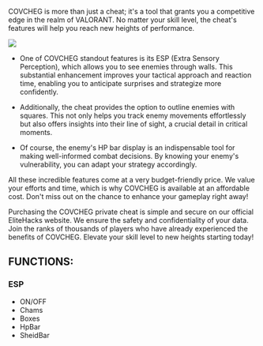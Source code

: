 COVCHEG is more than just a cheat; it's a tool that grants you a competitive edge in the realm of VALORANT. No matter your skill level, the cheat's features will help you reach new heights of performance.

![](https://gamepanel-archive.com/wp/wp-content/uploads/2025/01/IMG_2622.webp)

- One of COVCHEG standout features is its ESP (Extra Sensory Perception), which allows you to see enemies through walls. This substantial enhancement improves your tactical approach and reaction time, enabling you to anticipate surprises and strategize more confidently.

- Additionally, the cheat provides the option to outline enemies with squares. This not only helps you track enemy movements effortlessly but also offers insights into their line of sight, a crucial detail in critical moments.

- Of course, the enemy's HP bar display is an indispensable tool for making well-informed combat decisions. By knowing your enemy's vulnerability, you can adapt your strategy accordingly.

All these incredible features come at a very budget-friendly price. We value your efforts and time, which is why COVCHEG is available at an affordable cost. Don't miss out on the chance to enhance your gameplay right away!

Purchasing the COVCHEG private cheat is simple and secure on our official EliteHacks website. We ensure the safety and confidentiality of your data. Join the ranks of thousands of players who have already experienced the benefits of COVCHEG. Elevate your skill level to new heights starting today!

## FUNCTIONS:

### ESP

- ON/OFF 
- Chams 
- Boxes 
- HpBar 
- SheidBar

